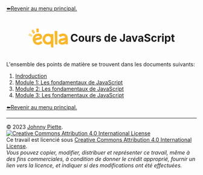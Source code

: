 [:arrow_left:Revenir au menu principal.](../README.md#sommaire)
<h1 id="sommaire" style="display: flex; align-items: center; justify-content: center;">
    <img src="/Assets/eqla.png" style="height:50px">
    &nbsp;Cours de JavaScript
</h1>

<br/>
L'ensemble des points de matière se trouvent dans les documents suivants:<br/>

1. [Indroduction](Introduction.md)
2. [Module 1: Les fondamentaux de JavaScript](Module1.md)
3. [Module 2: Les fondamentaux de JavaScript](Module2.md)
4. [Module 3: Les fondamentaux de JavaScript](Module3.md)



[:arrow_left:Revenir au menu principal.](../README.md#sommaire)

--- 
&copy; 2023 [Johnny Piette](https://github.com/ZamBoyle).  
[![Creative Commons Attribution 4.0 International License](https://i.creativecommons.org/l/by/4.0/88x31.png)](https://creativecommons.org/licenses/by/4.0/)  
Ce travail est licencié sous [Creative Commons Attribution 4.0 International License](https://creativecommons.org/licenses/by/4.0/).   
_Vous pouvez copier, modifier, distribuer et représenter ce travail, même à des fins commerciales, à condition de donner le crédit approprié, fournir un lien vers la licence, et indiquer si des modifications ont été effectuées._
